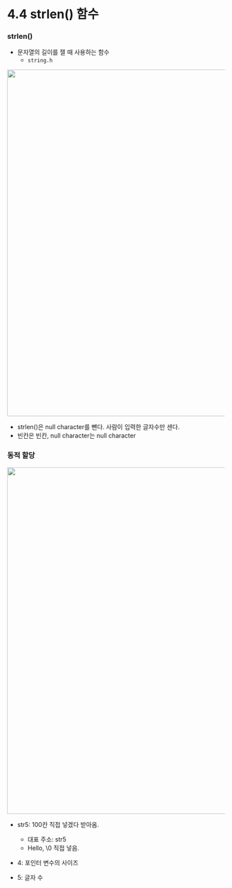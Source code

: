 # 4.4 strlen() 함수

### strlen()

* 문자열의 길이를 잴 때 사용하는 함수
    - `string.h`
<img src="https://github.com/uber9ma/following_C/blob/master/images/chapter4/string8.png?raw=true" width="800">

* strlen()은 null character를 뺀다. 사람이 입력한 글자수만 센다.
* 빈칸은 빈칸, null character는 null character

### 동적 할당
<img src="https://github.com/uber9ma/following_C/blob/master/images/chapter4/string9.png?raw=true" width="800">

* str5: 100칸 직접 넣겠다 받아옴.
    - 대표 주소: str5
    - Hello, \0 직접 넣음.

* 4: 포인터 변수의 사이즈
* 5: 글자 수